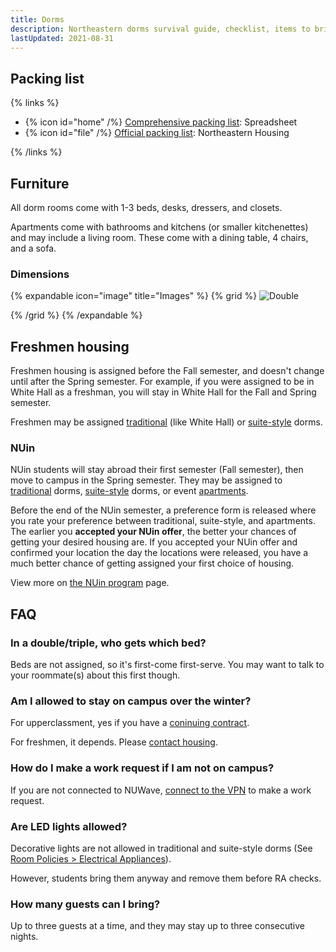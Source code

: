 ```yaml
---
title: Dorms
description: Northeastern dorms survival guide, checklist, items to bring, and frequently asked questions
lastUpdated: 2021-08-31
---
```


## Packing list

{% links %}

- {% icon id="home" /%} [Comprehensive packing list](https://docs.google.com/spreadsheets/d/1fdCDIjVNXEGwoe2ll3nNReJ_2AwNlmGrilOGL6F7x5A/edit#gid=194428511): Spreadsheet
- {% icon id="file" /%} [Official packing list](https://www.northeastern.edu/housing/what-to-bring/): Northeastern Housing

{% /links %}

## Furniture

All dorm rooms come with 1-3 beds, desks, dressers, and closets. 

Apartments come with bathrooms and kitchens (or smaller kitchenettes) and may include a living room. These come with a dining table, 4 chairs, and a sofa.

### Dimensions

{% expandable icon="image" title="Images" %}
{% grid %}
![Double](/housing-other/furniture-dimensions.png)

{% /grid %}
{% /expandable %}

## Freshmen housing

Freshmen housing is assigned before the Fall semester, and doesn't change until after the Spring semester. For example, if you were assigned to be in White Hall as a freshman, you will stay in White Hall for the Fall and Spring semester.

Freshmen may be assigned [traditional](/house#traditional) (like White Hall) or [suite-style](/house#suite) dorms. 

### NUin

NUin students will stay abroad their first semester (Fall semester), then move to campus in the Spring semester. They may be assigned to [traditional](/house#traditional) dorms, [suite-style](/house#suite) dorms, or event [apartments](/house#apartment).

Before the end of the NUin semester, a preference form is released where you rate your preference between traditional, suite-style, and apartments. The earlier you **accepted your NUin offer**, the better your chances of getting your desired housing are. If you accepted your NUin offer and confirmed your location the day the locations were released, you have a much better chance of getting assigned your first choice of housing.

View more on [the NUin program](/programs/nuin) page.

## FAQ

### In a double/triple, who gets which bed?

Beds are not assigned, so it's first-come first-serve. You may want to talk to your roommate(s) about this first though.

### Am I allowed to stay on campus over the winter?

For upperclassment, yes if you have a [coninuing contract](https://www.northeastern.edu/housing/winter-break/).

For freshmen, it depends. Please [contact housing](http://localhost:3000/contacts).

### How do I make a work request if I am not on campus?

If you are not connected to NUWave, [connect to the VPN](https://vpn.northeastern.edu/global-protect/getsoftwarepage.esp) to make a work request.

### Are LED lights allowed?

Decorative lights are not allowed in traditional and suite-style dorms (See [Room Policies > Electrical Appliances](https://www.northeastern.edu/housing/room-regulations/)).

However, students bring them anyway and remove them before RA checks.

### How many guests can I bring?

Up to three guests at a time, and they may stay up to three consecutive nights.